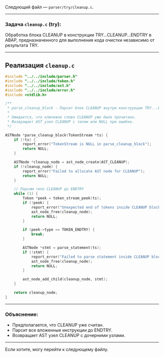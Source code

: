 Следующий файл — `parser/try/cleanup.c`.

---

### Задача `cleanup.c` (try):

Обработка блока CLEANUP в конструкции TRY...CLEANUP...ENDTRY в ABAP, предназначенного для выполнения кода очистки независимо от результата TRY.

---

## Реализация `cleanup.c`

```c
#include "../../include/parser.h"
#include "../../include/token.h"
#include "../../include/ast.h"
#include "../../include/error.h"
#include <stdlib.h>

/**
 * parse_cleanup_block - Парсит блок CLEANUP внутри конструкции TRY...ENDTRY.
 *
 * Ожидается, что ключевое слово CLEANUP уже было прочитано.
 * Возвращает AST узел CLEANUP с телом или NULL при ошибке.
 */

ASTNode *parse_cleanup_block(TokenStream *ts) {
    if (!ts) {
        report_error("TokenStream is NULL in parse_cleanup_block");
        return NULL;
    }

    ASTNode *cleanup_node = ast_node_create(AST_CLEANUP);
    if (!cleanup_node) {
        report_error("Failed to allocate AST node for CLEANUP");
        return NULL;
    }

    // Парсим тело CLEANUP до ENDTRY
    while (1) {
        Token *peek = token_stream_peek(ts);
        if (!peek) {
            report_error("Unexpected end of tokens inside CLEANUP block");
            ast_node_free(cleanup_node);
            return NULL;
        }

        if (peek->type == TOKEN_ENDTRY) {
            break;
        }

        ASTNode *stmt = parse_statement(ts);
        if (!stmt) {
            report_error("Failed to parse statement inside CLEANUP block");
            ast_node_free(cleanup_node);
            return NULL;
        }

        ast_node_add_child(cleanup_node, stmt);
    }

    return cleanup_node;
}
```

---

### Объяснение:

* Предполагается, что CLEANUP уже считан.
* Парсит все вложенные инструкции до ENDTRY.
* Возвращает AST узел CLEANUP с дочерними узлами.

---

Если хотите, могу перейти к следующему файлу.
